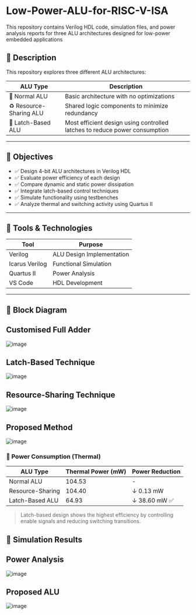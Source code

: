 # Low-Power-ALU-for-RISC-V-ISA
This repository contains Verilog HDL code, simulation files, and power analysis reports for three ALU architectures designed for low-power embedded applications

## 📌 Description

This repository explores three different ALU architectures:

| ALU Type           | Description                                                                 |
|--------------------|-----------------------------------------------------------------------------|
| 🔸 Normal ALU       | Basic architecture with no optimizations                                    |
| ♻️ Resource-Sharing ALU | Shared logic components to minimize redundancy                              |
| 🔐 Latch-Based ALU   | Most efficient design using controlled latches to reduce power consumption |

---

## 🎯 Objectives

- ✅ Design 4-bit ALU architectures in Verilog HDL
- ✅ Evaluate power efficiency of each design
- ✅ Compare dynamic and static power dissipation
- ✅ Integrate latch-based control techniques
- ✅ Simulate functionality using testbenches
- ✅ Analyze thermal and switching activity using Quartus II

---

## 🔧 Tools & Technologies

| Tool              | Purpose                    |
|------------------|----------------------------|
| Verilog           | ALU Design Implementation |
| Icarus Verilog    | Functional Simulation     |
| Quartus II        | Power Analysis            |
| VS Code           | HDL Development           |

---

## 🧪 Block Diagram

## Customised Full Adder
![image](https://github.com/user-attachments/assets/3bbcdde6-a3b8-4aab-b4c4-c97cbcd0db1e)
## Latch-Based Technique
![image](https://github.com/user-attachments/assets/9511ff5c-dc89-4462-8332-dc0aa00ab597)
## Resource-Sharing Technique
![image](https://github.com/user-attachments/assets/e0f94f42-8374-48dc-87bc-ea93f549c46e)
## Proposed Method
![image](https://github.com/user-attachments/assets/0c68d9b7-135c-4a0c-8fbc-914e2b0f40fe)


### 🔋 Power Consumption (Thermal)

| ALU Type           | Thermal Power (mW) | Power Reduction |
|--------------------|-------------------|-----------------|
| Normal ALU         | 104.53            | -               |
| Resource-Sharing   | 104.40            | ↓ 0.13 mW       |
| Latch-Based ALU    | 64.93             | ↓ 38.60 mW ✅    |

> Latch-based design shows the highest efficiency by controlling enable signals and reducing switching transitions.

## 🧪 Simulation Results

## Power Analysis
![image](https://github.com/user-attachments/assets/f741005d-3959-4628-b1b3-36b780833e61)
## Proposed ALU
![image](https://github.com/user-attachments/assets/174ed697-62eb-4250-a38e-435b825b6c97)


